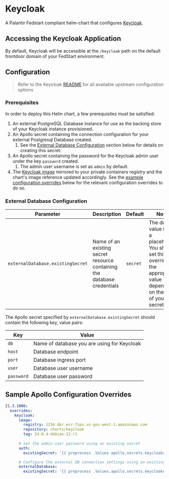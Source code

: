# Keycloak

A Palantir Fedstart compliant helm-chart that
configures [Keycloak](https://github.com/bitnami/charts/tree/main/bitnami/keycloak).

## Accessing the Keycloak Application

By default, Keycloak will be accessible at the `/keycloak` path on the default frontdoor domain of your FedStart environment.

## Configuration

> Refer to the Keycloak [README](https://github.com/bitnami/charts/tree/main/bitnami/keycloak#parameters) for all
> available upstream configuration options

### Prerequisites

In order to deploy this Helm chart, a few prerequisites must be satisfied:

1. An external PostgreSQL Database instance for use as the backing store of your Keycloak instance provisioned.
2. An Apollo secret containing the connection configuration for your external Postgresql Database created.
   1. See the [External Database Configuration](#external-database-configuration) section below for details on creating this secret.
3. An Apollo secret containing the password for the Keycloak admin user under the key `password` created.
   1. The admin user username is set as `admin` by default.
4. The [Keycloak image](https://hub.docker.com/r/bitnami/keycloak/tags) mirrored to your private containers registry and the chart's image reference updated accordingly.
See the [example configuration overrides](#sample-apollo-configuration-overrides) below for the relevant configuration overrides to do so.

### External Database Configuration

| Parameter                         | Description                                                             | Default  | Notes                                                                                                                                |
|-----------------------------------|-------------------------------------------------------------------------|----------|--------------------------------------------------------------------------------------------------------------------------------------|
| `externalDatabase.existingSecret` | Name of an existing secret resource containing the database credentials | `secret` | The default value is just a placeholder. You should set this override to the appropriate value depending on the name of your secret. |

The Apollo secret specified by `externalDatabase.existingSecret` should contain the following key, value pairs:

| Key        | Value                                       |
|------------|---------------------------------------------|
| `db`       | Name of database you are using for Keycloak |
| `host`     | Database endpoint                           |
| `port`     | Database ingress port                       |
| `user`     | Database user username                      |
| `password` | Database user password                      |

## Sample Apollo Configuration Overrides

```yaml
21.3.1006:
  overrides:
    keycloak:
      image:
        registry: 1234.dkr.ecr-fips.us-gov-west-1.amazonaws.com
        repository: charts/keycloak
        tag: 24.0.4-debian-12-r1
         
      # Set the admin user password using an existing secret
      auth:
        existingSecret: '{{ preprocess .Values.apollo.secrets.keycloakadmin.k8sSecretName }}'

      # Configure the external DB connection settings using an existing secret
      externalDatabase:
        existingSecret: '{{ preprocess .Values.apollo.secrets.keycloakdb.k8sSecretName }}'
```
